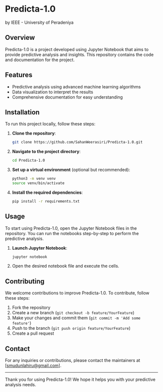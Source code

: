 # Predicta-1.0
by IEEE - University of Peradeniya

## Overview
Predicta-1.0 is a project developed using Jupyter Notebook that aims to provide predictive analysis and insights. This repository contains the code and documentation for the project.

## Features
- Predictive analysis using advanced machine learning algorithms
- Data visualization to interpret the results
- Comprehensive documentation for easy understanding

## Installation
To run this project locally, follow these steps:

1. **Clone the repository**:
    ```sh
    git clone https://github.com/SahanWeerasiri/Predicta-1.0.git
    ```
2. **Navigate to the project directory**:
    ```sh
    cd Predicta-1.0
    ```
3. **Set up a virtual environment** (optional but recommended):
    ```sh
    python3 -m venv venv
    source venv/bin/activate
    ```
4. **Install the required dependencies**:
    ```sh
    pip install -r requirements.txt
    ```

## Usage
To start using Predicta-1.0, open the Jupyter Notebook files in the repository. You can run the notebooks step-by-step to perform the predictive analysis.

1. **Launch Jupyter Notebook**:
    ```sh
    jupyter notebook
    ```
2. Open the desired notebook file and execute the cells.

## Contributing
We welcome contributions to improve Predicta-1.0. To contribute, follow these steps:

1. Fork the repository
2. Create a new branch (`git checkout -b feature/YourFeature`)
3. Make your changes and commit them (`git commit -m 'Add some feature'`)
4. Push to the branch (`git push origin feature/YourFeature`)
5. Create a pull request

## Contact
For any inquiries or contributions, please contact the maintainers at [smudunlahiru@gmail.com].

---

Thank you for using Predicta-1.0! We hope it helps you with your predictive analysis needs.
